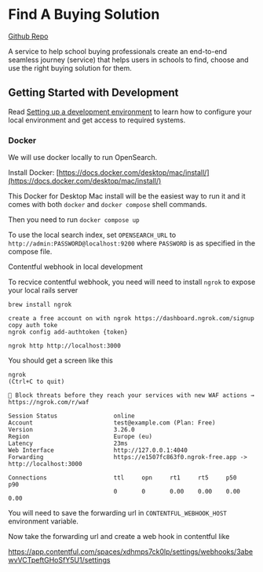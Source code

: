# Find A Buying Solution
[Github Repo](https://github.com/DFE-Digital/find-a-buying-solution)

A service to help school buying professionals create an end-to-end seamless journey (service) that helps users in schools to find, choose and use the right buying solution for them.

## Getting Started with Development

Read [Setting up a development environment](doc/developer-setup.md) to learn
how to configure your local environment and get access to required systems.

### Docker

We will use docker locally to run OpenSearch.

Install Docker: [https://docs.docker.com/desktop/mac/install/](https://docs.docker.com/desktop/mac/install/)

This Docker for Desktop Mac install will be the easiest way to run it and it comes with both `docker` and `docker compose` shell commands.

Then you need to run `docker compose up`

To use the local search index, set `OPENSEARCH_URL` to
`http://admin:PASSWORD@localhost:9200` where `PASSWORD` is as specified in the
compose file.

Contentful webhook in local development

To recvice  contentful webhook,  you need will need to install `ngrok` to expose your local rails server

```
brew install ngrok

create a free account on with ngrok https://dashboard.ngrok.com/signup
copy auth toke
ngrok config add-authtoken {token}

ngrok http http://localhost:3000
```

You should get a screen like this
```
ngrok                                                                            (Ctrl+C to quit)

🧱 Block threats before they reach your services with new WAF actions → https://ngrok.com/r/waf

Session Status                online
Account                       test@example.com (Plan: Free)
Version                       3.26.0
Region                        Europe (eu)
Latency                       23ms
Web Interface                 http://127.0.0.1:4040
Forwarding                    https://e1507fc863f0.ngrok-free.app -> http://localhost:3000

Connections                   ttl     opn     rt1     rt5     p50     p90
                              0       0       0.00    0.00    0.00    0.00
```

You will need to save the forwarding url in `CONTENTFUL_WEBHOOK_HOST` environment variable.

Now take the forwarding url and create a web hook in contentful like

https://app.contentful.com/spaces/xdhmps7ck0lp/settings/webhooks/3abewvVCTpeftGHoSfY5U1/settings

